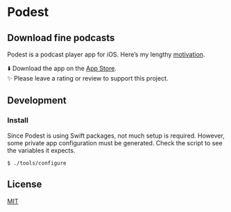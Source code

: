 # Podest

## Download fine podcasts

Podest is a podcast player app for iOS. Here’s my lengthy [motivation](https://troubled.pro/2018/10/podest.html). 

⬇️ Download the app on the [App Store](https://itunes.apple.com/us/app/podest/id794983364).  
✨ Please leave a rating or review to support this project.

## Development

### Install

Since Podest is using Swift packages, not much setup is required. However, some private app configuration must be generated. Check the script to see the variables it expects.

```
$ ./tools/configure
```

## License

[MIT](https://raw.github.com/michaelnisi/podest/master/LICENSE)
